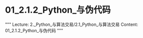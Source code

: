 # 01_2.1.2_Python_与伪代码

"""
Lecture: 2._Python_与算法交易/2.1_Python_与算法交易
Content: 01_2.1.2_Python_与伪代码
"""

